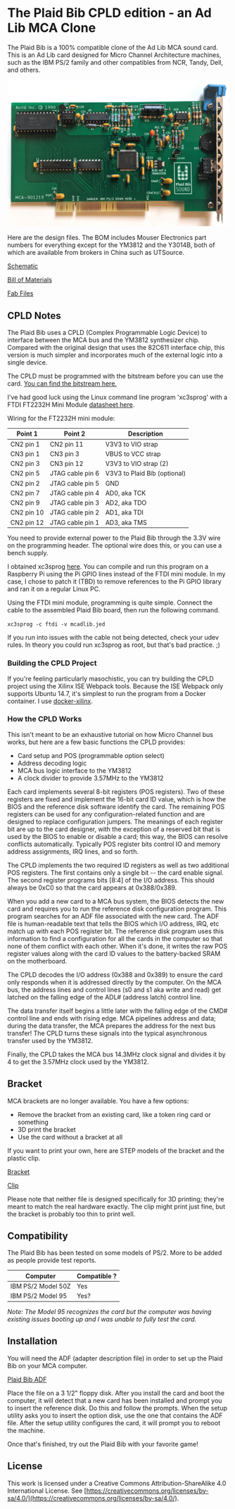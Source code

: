 # The Plaid Bib CPLD edition - an Ad Lib MCA Clone

The Plaid Bib is a 100% compatible clone of the Ad Lib MCA sound card. This is
an Ad Lib card designed for Micro Channel Architecture machines, such as the
IBM PS/2 family and other compatibles from NCR, Tandy, Dell, and others.

![Plaid Bib photo, CPLD edition](https://github.com/schlae/plaid-bib-cpld/blob/master/images/PlaidBibCPLD.jpg)

Here are the design files. The BOM includes Mouser Electronics part numbers for
everything except for the YM3812 and the Y3014B, both of which are available
from brokers in China such as UTSource.

[Schematic](https://github.com/schlae/plaid-bib-cpld/blob/master/PlaidBibCPLD.pdf)

[Bill of Materials](https://github.com/schlae/plaid-bib-cpld/blob/master/PlaidBibCPLD.csv)

[Fab Files](https://github.com/schlae/plaid-bib-cpld/blob/master/fab/PlaidBibCPLD-fab.zip)


## CPLD Notes
The Plaid Bib uses a CPLD (Complex Programmable Logic Device) to interface
between the MCA bus and the YM3812 synthesizer chip. Compared with the original
design that uses the 82C611 interface chip, this version is much simpler and
incorporates much of the external logic into a single device.

The CPLD must be programmed with the bitstream before you can use the card.
[You can find the bitstream here.](https://github.com/schlae/plaid-bib-cpld/blob/master/cpld/mcadlib.jed)

I've had good luck using the Linux command line program 'xc3sprog' with a
FTDI FT2232H Mini Module [datasheet here](https://www.ftdichip.com/Support/Documents/DataSheets/Modules/DS_FT2232H_Mini_Module.pdf).

Wiring for the FT2232H mini module:

| Point 1    | Point 2          | Description           |
| ---------- | ---------------- | --------------------- |
| CN2 pin 1  | CN2 pin 11       | V3V3 to VIO strap     |
| CN3 pin 1  | CN3 pin 3        | VBUS to VCC strap     |
| CN2 pin 3  | CN3 pin 12       | V3V3 to VIO strap (2) |
| CN2 pin 5  | JTAG cable pin 6 | V3V3 to Plaid Bib (optional) |
| CN2 pin 2  | JTAG cable pin 5 | GND                   |
| CN2 pin 7  | JTAG cable pin 4 | AD0, aka TCK          |
| CN2 pin 9  | JTAG cable pin 3 | AD2, aka TDO          |
| CN2 pin 10 | JTAG cable pin 2 | AD1, aka TDI          |
| CN2 pin 12 | JTAG cable pin 1 | AD3, aka TMS          |

You need to provide external power to the Plaid Bib through the 3.3V wire on the
programming header. The optional wire does this, or you can use a bench supply.

I obtained xc3sprog [here](https://github.com/matrix-io/xc3sprog). You can
compile and run this program on a Raspberry Pi using the Pi GPIO lines instead
of the FTDI mini module. In my case, I chose to patch it (TBD) to remove
references to the Pi GPIO library and ran it on a regular Linux PC.

Using the FTDI mini module, programming is quite simple. Connect the cable to
the assembled Plaid Bib board, then run the following command.

`xc3sprog -c ftdi -v mcadlib.jed`

If you run into issues with the cable not being detected, check your udev rules.
In theory you could run xc3sprog as root, but that's bad practice. ;)

### Building the CPLD Project
If you're feeling particularly masochistic, you can try building the CPLD
project using the Xilinx ISE Webpack tools. Because the ISE Webpack only
supports Ubuntu 14.7, it's simplest to run the program from a Docker container.
I use [docker-xilinx](https://github.com/jimmo/docker-xilinx).

### How the CPLD Works
This isn't meant to be an exhaustive tutorial on how Micro Channel bus works,
but here are a few basic functions the CPLD provides:
- Card setup and POS (programmable option select)
- Address decoding logic
- MCA bus logic interface to the YM3812
- A clock divider to provide 3.57MHz to the YM3812

Each card implements several 8-bit registers (POS registers). Two of these
registers are fixed and implement the 16-bit card ID value, which is how the
BIOS and the reference disk software identify the card. The remaining POS
registers can be used for any configuration-related function and are designed
to replace configuration jumpers. The meanings of each register bit are up
to the card designer, with the exception of a reserved bit that is used by
the BIOS to enable or disable a card; this way, the BIOS can resolve conflicts
automatically. Typically POS register bits control IO and memory address
assignments, IRQ lines, and so forth.

The CPLD implements the two required ID registers as well as two additional
POS registers. The first contains only a single bit -- the card enable signal.
The second register programs bits [8:4] of the I/O address. This should always
be 0xC0 so that the card appears at 0x388/0x389.

When you add a new card to a MCA bus system, the BIOS detects the new card
and requires you to run the reference disk configuration program. This program
searches for an ADF file associated with the new card. The ADF file is
human-readable text that tells the BIOS which I/O address, IRQ, etc match up
with each POS register bit. The reference disk program uses this information to
find a configuration for all the cards in the computer so that none of them
conflict with each other. When it's done, it writes the raw POS register values
along with the card ID values to the battery-backed SRAM on the motherboard.

The CPLD decodes the I/O address (0x388 and 0x389) to ensure the card only
responds when it is addressed directly by the computer. On the MCA bus, the
address lines and control lines (s0 and s1 aka write and read) get latched
on the falling edge of the ADL# (address latch) control line.

The data transfer itself begins a little later with the falling edge of the
CMD# control line and ends with rising edge. MCA pipelines address and data;
during the data transfer, the MCA prepares the address for the next bus
transfer! The CPLD turns these signals into the typical asynchronous transfer
used by the YM3812.

Finally, the CPLD takes the MCA bus 14.3MHz clock signal and divides it by 4
to get the 3.57MHz clock used by the YM3812.

## Bracket
MCA brackets are no longer available. You have a few options:
- Remove the bracket from an existing card, like a token ring card or something
- 3D print the bracket
- Use the card without a bracket at all

If you want to print your own, here are STEP models of the bracket and the
plastic clip.

[Bracket](https://github.com/schlae/plaid-bib/blob/master/mech/MCABracket.STEP)

[Clip](https://github.com/schlae/plaid-bib/blob/master/mech/MCAClip.STEP)

Please note that neither file is designed specifically for 3D printing; they're
meant to match the real hardware exactly. The clip might print just fine, but
the bracket is probably too thin to print well.

## Compatibility
The Plaid Bib has been tested on some models of PS/2. More to be added as
people provide test reports.

| Computer           | Compatible ? |
| ------------------ | ------------ |
| IBM PS/2 Model 50Z | Yes          |
| IBM PS/2 Model 95  | Yes?         |

*Note: The Model 95 recognizes the card but the computer was having existing
issues booting up and I was unable to fully test the card.*

## Installation
You will need the ADF (adapter description file) in order to set up the Plaid
Bib on your MCA computer.

[Plaid Bib ADF](https://github.com/schlae/plaid-bib/blob/master/@70D7.ADF)

Place the file on a 3 1/2" floppy disk. After you install the card and boot
the computer, it will detect that a new card has been installed and prompt
you to insert the reference disk. Do this and follow the prompts. When the
setup utility asks you to insert the option disk, use the one that contains
the ADF file. After the setup utility configures the card, it will prompt
you to reboot the machine.

Once that's finished, try out the Plaid Bib with your favorite game!

## License
This work is licensed under a Creative Commons Attribution-ShareAlike 4.0
International License. See [https://creativecommons.org/licenses/by-sa/4.0/](https://creativecommons.org/licenses/by-sa/4.0/).
